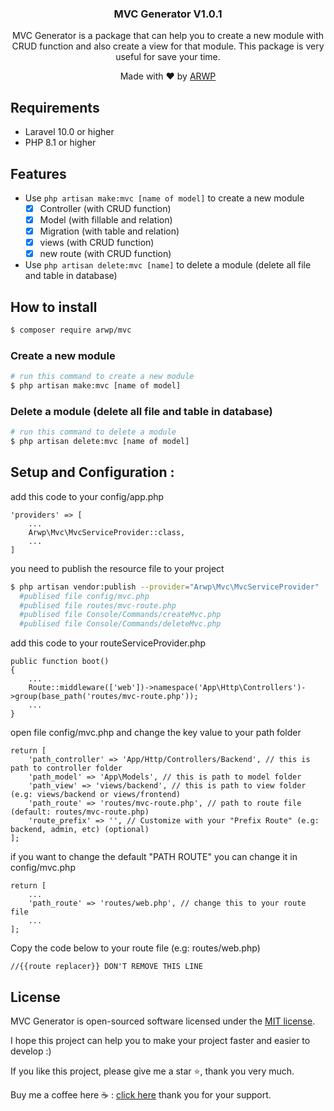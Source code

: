 <h3 style="text-align: center"> MVC Generator V1.0.1 </h3>
<p style="text-align: center">
MVC Generator is a package that can help you to create a new module with CRUD function and also create a view for that module. This package is very useful for save your time.
</p>
<p style="text-align: center">
Made with ❤️ by <a href="https://github.com/arwahyu01" title="Ar. Wahyu Pradana">ARWP</a>
</p>

## Requirements

- Laravel 10.0 or higher
- PHP 8.1 or higher

## Features
- Use `php artisan make:mvc [name of model]` to create a new module
  - [x] Controller (with CRUD function)
  - [x] Model (with fillable and relation)
  - [x] Migration (with table and relation)
  - [x] views (with CRUD function)
  - [x] new route (with CRUD function)
- Use `php artisan delete:mvc [name]` to delete a module (delete all file and table in database)

## How to install
```bash
$ composer require arwp/mvc
```
### Create a new module
```bash
# run this command to create a new module
$ php artisan make:mvc [name of model]
```
### Delete a module (delete all file and table in database)
```bash
# run this command to delete a module
$ php artisan delete:mvc [name of model]
```
## Setup and Configuration :
add this code to your config/app.php
```
'providers' => [
    ...
    Arwp\Mvc\MvcServiceProvider::class,
    ...
]
```
you need to publish the resource file to your project
```bash
$ php artisan vendor:publish --provider="Arwp\Mvc\MvcServiceProvider"
  #publised file config/mvc.php
  #publised file routes/mvc-route.php
  #publised file Console/Commands/createMvc.php
  #publised file Console/Commands/deleteMvc.php
````
add this code to your routeServiceProvider.php
```
public function boot()
{
    ...
    Route::middleware(['web'])->namespace('App\Http\Controllers')->group(base_path('routes/mvc-route.php'));
    ...
}
```

open file config/mvc.php and change the key value to your path folder
```
return [
    'path_controller' => 'App/Http/Controllers/Backend', // this is path to controller folder
    'path_model' => 'App\Models', // this is path to model folder
    'path_view' => 'views/backend', // this is path to view folder (e.g: views/backend or views/frontend)
    'path_route' => 'routes/mvc-route.php', // path to route file (default: routes/mvc-route.php)
    'route_prefix' => '', // Customize with your "Prefix Route" (e.g: backend, admin, etc) (optional)
];
```
if you want to change the default "PATH ROUTE" you can change it in config/mvc.php
```
return [
    ...
    'path_route' => 'routes/web.php', // change this to your route file
    ...
];
```
Copy the code below to your route file (e.g: routes/web.php)
```
//{{route replacer}} DON'T REMOVE THIS LINE
```

## License
MVC Generator is open-sourced software licensed under the [MIT license](https://opensource.org/licenses/MIT).

I hope this project can help you to make your project faster and easier to develop :)

If you like this project, please give me a star ⭐️, thank you very much.

Buy me a coffee here ☕️ : [click here](https://trakteer.id/arwp) thank you for your support.
